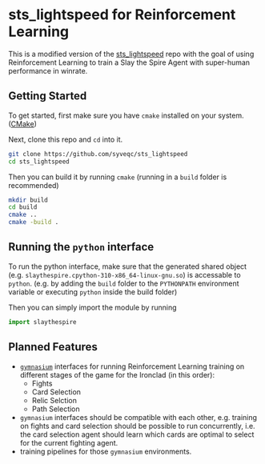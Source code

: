 # sts_lightspeed for Reinforcement Learning

This is a modified version of the [sts_lightspeed](https://github.com/gamerpuppy/sts_lightspeed) repo with the goal of using Reinforcement Learning to train a Slay the Spire Agent with super-human performance in winrate.

## Getting Started

To get started, first make sure you have `cmake` installed on your system. ([CMake](https://cmake.org/))

Next, clone this repo and `cd` into it.
```bash
git clone https://github.com/syveqc/sts_lightspeed
cd sts_lightspeed
```

Then you can build it by running `cmake` (running in a `build` folder is recommended)
```bash
mkdir build
cd build
cmake ..
cmake -build .
```

## Running the `python` interface

To run the python interface, make sure that the generated shared object (e.g. `slaythespire.cpython-310-x86_64-linux-gnu.so`) is accessable to `python`. (e.g. by adding the `build` folder to the `PYTHONPATH` environment variable or executing `python` inside the build folder)

Then you can simply import the module by running
```python
import slaythespire
```

## Planned Features

 - [`gymnasium`](https://gymnasium.farama.org) interfaces for running Reinforcement Learning training on different stages of the game for the Ironclad (in this order):
    - Fights
    - Card Selection
    - Relic Selction
    - Path Selection
 - `gymnasium` interfaces should be compatible with each other, e.g. training on fights and card selection should be possible to run concurrently, i.e. the card selection agent should learn which cards are optimal to select for the current fighting agent.
 - training pipelines for those `gymnasium` environments.
